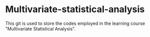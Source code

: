 # Multivariate-statistical-analysis
This git is used to store the codes employed in the learning course "Multivariate Statistical Analysis".

